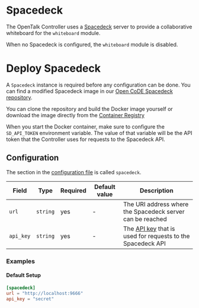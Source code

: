 <!--
SPDX-FileCopyrightText: OpenTalk GmbH <mail@opentalk.eu>
SPDX-License-Identifier: EUPL-1.2
-->

# Spacedeck

The OpenTalk Controller uses a [Spacedeck](https://github.com/spacedeck) server to provide a collaborative whiteboard for the `whiteboard` module.

When no Spacedeck is configured, the `whiteboard` module is disabled.

# Deploy Spacedeck

A `Spacedeck` instance is required before any configuration can be done. You can find a modified Spacedeck image in our
[Open CoDE Spacedeck repository](https://gitlab.opencode.de/opentalk/spacedeck).

You can clone the repository and build the Docker image yourself or download the image directly from the [Container Registry](https://gitlab.opencode.de/opentalk/spacedeck/container_registry)

When you start the Docker container, make sure to configure the `SD_API_TOKEN` environment variable. The value of that
variable will be the API token that the Controller uses for requests to the Spacedeck API.

## Configuration

The section in the [configuration file](configuration.md) is called `spacedeck`.

| Field     | Type     | Required | Default value | Description                                                                                                                                                          |
| --------- | -------- | -------- | ------------- | -------------------------------------------------------------------------------------------------------------------------------------------------------------------- |
| `url`     | `string` | yes      | -             | The URI address where the Spacedeck server can be reached                                                                                                            |
| `api_key` | `string` | yes      | -             | The [API key](https://gitlab.opencode.de/opentalk/spacedeck/-/blob/main/README.md?ref_type=heads#configure-api-token) that is used for requests to the Spacedeck API |

### Examples

#### Default Setup

```toml
[spacedeck]
url = "http://localhost:9666"
api_key = "secret"
```
